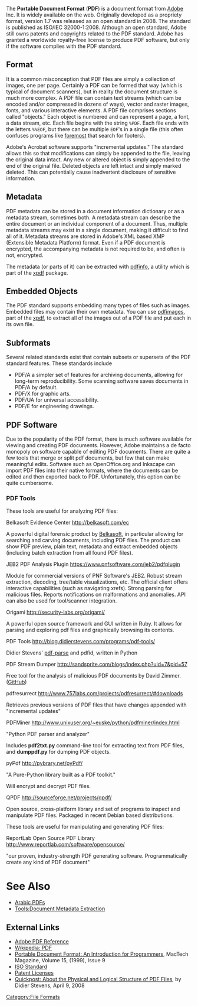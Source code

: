 The **Portable Document Format** (**PDF**) is a document format from
[Adobe](Adobe "wikilink") Inc. It is widely available on the web.
Originally developed as a propriety format, version 1.7 was released as
an open standard in 2008. The standard is published as ISO/IEC
32000-1:2008. Although an open standard, Adobe still owns patents and
copyrights related to the PDF standard. Adobe has granted a worldwide
royalty-free license to produce PDF software, but only if the software
complies with the PDF standard.

## Format

It is a common misconception that PDF files are simply a collection of
images, one per page. Certainly a PDF can be formed that way (which is
typical of document scanners), but in reality the document structure is
much more complex. A PDF file can contain text streams (which cam be
encoded and/or compressed in dozens of ways), vector and raster images,
fonts, and various interactive elements. A PDF file comprises sections
called "objects." Each object is numbered and can represent a page, a
font, a data stream, etc. Each file begins with the string `%PDF`. Each
file ends with the letters `%%EOF`, but there can be multiple `EOF`'s in
a single file (this often confuses programs like
[foremost](foremost "wikilink") that search for footers).

Adobe's Acrobat software supports "incremental updates." The standard
allows this so that modifications can simply be appended to the file,
leaving the original data intact. Any new or altered object is simply
appended to the end of the original file. Deleted objects are left
intact and simply marked deleted. This can potentially cause inadvertent
disclosure of sensitive information.

## Metadata

PDF metadata can be stored in a document information dictionary or as a
metadata stream, sometimes both. A metadata stream can describe the
entire document or an individual component of a document. Thus, multiple
metadata streams may exist in a single document, making it difficult to
find all of it. Metadata streams are stored in Adobe's XML based XMP
(Extensible Metadata Platform) format. Even if a PDF document is
encrypted, the accompanying metadata is not required to be, and often is
not, encrypted.

The metadata (or parts of it) can be extracted with
[pdfinfo](pdfinfo "wikilink"), a utility which is part of the
[xpdf](xpdf "wikilink") package.

## Embedded Objects

The PDF standard supports embedding many types of files such as images.
Embedded files may contain their own metadata. You can use
[pdfimages](pdfimages "wikilink"), part of the [xpdf](xpdf "wikilink"),
to extract all of the images out of a PDF file and put each in its own
file.

## Subformats

Several related standards exist that contain subsets or supersets of the
PDF standard features. These standards include

- PDF/A a simpler set of features for archiving documents, allowing for
  long-term reproducibility. Some scanning software saves documents in
  PDF/A by default.
- PDF/X for graphic arts.
- PDF/UA for universal accessibility.
- PDF/E for engineering drawings.

## PDF Software

Due to the popularity of the PDF format, there is much software
available for viewing and creating PDF documents. However, Adobe
maintains a de facto monopoly on software capable of editing PDF
documents. There are quite a few tools that merge or split pdf
documents, but few that can make meaningful edits. Software such as
OpenOffice.org and Inkscape can import PDF files into their native
formats, where the documents can be edited and then exported back to
PDF. Unfortunately, this option can be quite cumbersome.

### PDF Tools

These tools are useful for analyzing PDF files:

Belkasoft Evidence Center
<http://belkasoft.com/ec>

A powerful digital forensic product by
[Belkasoft](Belkasoft "wikilink"), in particular allowing for searching
and carving documents, including PDF files. The product can show PDF
preview, plain text, metadata and extract embedded objects (including
batch extraction from all found PDF files).

<!-- -->

JEB2 PDF Analysis Plugin
<https://www.pnfsoftware.com/jeb2/pdfplugin>

Module for commercial versions of PNF Software's JEB2. Robust stream
extraction, decoding, tree/table visualizations, etc. The official
client offers interactive capabilities (such as navigating xrefs).
Strong parsing for malicious files. Reports notifications on
malformations and anomalies. API can also be used for tool/scanner
integration.

<!-- -->

Origami
<http://security-labs.org/origami/>

A powerful open source framework and GUI written in Ruby. It allows for
parsing and exploring pdf files and graphically browsing its contents.

<!-- -->

PDF Tools
<http://blog.didierstevens.com/programs/pdf-tools/>

Didier Stevens'
[pdf-parse](http://blog.didierstevens.com/2008/10/30/pdf-parserpy/) and
pdfid, written in Python

<!-- -->

PDF Stream Dumper
<http://sandsprite.com/blogs/index.php?uid=7&pid=57>

Free tool for the analysis of malicious PDF documents by David Zimmer.
([GitHub](https://github.com/dzzie/pdfstreamdumper))

<!-- -->

pdfresurrect
<http://www.757labs.com/projects/pdfresurrect/#downloads>

Retrieves previous versions of PDF files that have changes appended with
"incremental updates"

<!-- -->

PDFMiner
<http://www.unixuser.org/~euske/python/pdfminer/index.html>

"Python PDF parser and analyzer"

Includes **pdf2txt.py** command-line tool for extracting text from PDF
files, and **dumppdf.py** for dumping PDF objects.

<!-- -->

pyPdf
<http://pybrary.net/pyPdf/>

"A Pure-Python library built as a PDF toolkit."

Will encrypt and decrypt PDF files.

<!-- -->

QPDF
<http://sourceforge.net/projects/qpdf/>

Open source, cross-platform library and set of programs to inspect and
manipulate PDF files. Packaged in recent Debian based distributions.

These tools are useful for manipulating and generating PDF files:

ReportLab Open Source PDF Library
<http://www.reportlab.com/software/opensource/>

"our proven, industry-strength PDF generating software. Programmatically
create any kind of PDF document"

# See Also

- [Arabic PDFs](Arabic_PDFs "wikilink")
- [Tools:Document Metadata
  Extraction](Tools:Document_Metadata_Extraction "wikilink")

## External Links

- [Adobe PDF
  Reference](http://partners.adobe.com/public/developer/pdf/index_reference.html)
- [Wikipedia: PDF](http://en.wikipedia.org/wiki/PDF)
- [Portable Document Format: An Introduction for
  Programmers](http://www.mactech.com/articles/mactech/Vol.15/15.09/PDFIntro/),
  MacTech Magazine, Volume 15, (1999), Issue 9
- [ISO
  Standard](http://www.iso.org/iso/iso_catalogue/catalogue_tc/catalogue_detail.htm?csnumber=51502)
- [Patent
  Licenses](http://partners.adobe.com/public/developer/support/topic_legal_notices.html)
- [Quickpost: About the Physical and Logical Structure of PDF
  Files](http://blog.didierstevens.com/2008/04/09/quickpost-about-the-physical-and-logical-structure-of-pdf-files/),
  by Didier Stevens, April 9, 2008

[Category:File Formats](Category:File_Formats "wikilink")
